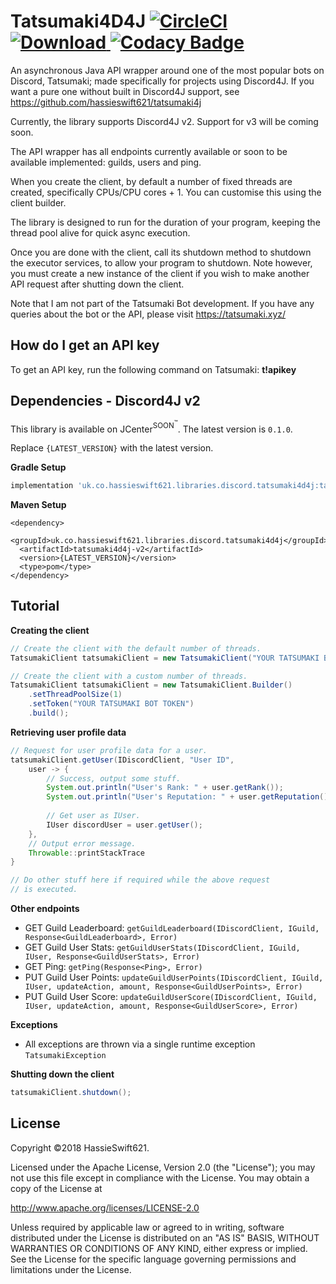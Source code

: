 Tatsumaki4D4J [![CircleCI](https://circleci.com/gh/hassieswift621/tatsumaki4d4j/tree/dev.svg?style=svg)](https://circleci.com/gh/hassieswift621/tatsumaki4d4j/tree/dev) [ ![Download](https://api.bintray.com/packages/hassieswift621/maven/tatsumaki4d4j-v2/images/download.svg) ](https://bintray.com/hassieswift621/maven/tatsumaki4d4j-v2/_latestVersion) [![Codacy Badge](https://api.codacy.com/project/badge/Grade/a3201cbae39443529dbef24e360b7f28)](https://www.codacy.com/project/hassieswift621/tatsumaki4d4j/dashboard?utm_source=github.com&amp;utm_medium=referral&amp;utm_content=hassieswift621/tatsumaki4d4j&amp;utm_campaign=Badge_Grade_Dashboard)
=================

An asynchronous Java API wrapper around one of the most popular bots on Discord, Tatsumaki; made specifically for projects using Discord4J.
If you want a pure one without built in Discord4J support, see https://github.com/hassieswift621/tatsumaki4j

Currently, the library supports Discord4J v2. Support for v3 will be coming soon.

The API wrapper has all endpoints currently available or soon to be available implemented: guilds, users and ping.

When you create the client, by default a number of fixed threads are created, specifically CPUs/CPU cores + 1.
You can customise this using the client builder.

The library is designed to run for the duration of your program, keeping the thread pool alive for quick async execution.

Once you are done with the client, call its shutdown method to shutdown the executor services, to allow your program to shutdown.
Note however, you must create a new instance of the client if you wish to make another API request after shutting down the client.

Note that I am not part of the Tatsumaki Bot development.
If you have any queries about the bot or the API, please visit https://tatsumaki.xyz/

How do I get an API key
-----------------------
To get an API key, run the following command on Tatsumaki: **t!apikey**

Dependencies - Discord4J v2
------------
This library is available on JCenter<sup>SOON<sup>&trade;</sup></sup>. The latest version is ``0.1.0``.

Replace ``{LATEST_VERSION}`` with the latest version.

**Gradle Setup**
```gradle
implementation 'uk.co.hassieswift621.libraries.discord.tatsumaki4d4j:tatsumaki4d4j-v2:{LATEST_VERSION}'
```

**Maven Setup**
```maven
<dependency>
  <groupId>uk.co.hassieswift621.libraries.discord.tatsumaki4d4j</groupId>
  <artifactId>tatsumaki4d4j-v2</artifactId>
  <version>{LATEST_VERSION}</version>
  <type>pom</type>
</dependency>
```

Tutorial
--------
**Creating the client**
```java
// Create the client with the default number of threads.
TatsumakiClient tatsumakiClient = new TatsumakiClient("YOUR TATSUMAKI BOT TOKEN");

// Create the client with a custom number of threads.
TatsumakiClient tatsumakiClient = new TatsumakiClient.Builder()
    .setThreadPoolSize(1)
    .setToken("YOUR TATSUMAKI BOT TOKEN")
    .build();
```

**Retrieving user profile data**
```java
// Request for user profile data for a user.
tatsumakiClient.getUser(IDiscordClient, "User ID",
    user -> {
        // Success, output some stuff.
        System.out.println("User's Rank: " + user.getRank());
        System.out.println("User's Reputation: " + user.getReputation());
        
        // Get user as IUser.
        IUser discordUser = user.getUser();
    },
    // Output error message.
    Throwable::printStackTrace
}

// Do other stuff here if required while the above request
// is executed.
```

**Other endpoints**
- GET Guild Leaderboard: ``getGuildLeaderboard(IDiscordClient, IGuild, Response<GuildLeaderboard>, Error)``
- GET Guild User Stats: ``getGuildUserStats(IDiscordClient, IGuild, IUser, Response<GuildUserStats>, Error)``
- GET Ping: ``getPing(Response<Ping>, Error)``
- PUT Guild User Points: ``updateGuildUserPoints(IDiscordClient, IGuild, IUser, updateAction, amount, Response<GuildUserPoints>, Error)``
- PUT Guild User Score: ``updateGuildUserScore(IDiscordClient, IGuild, IUser, updateAction, amount, Response<GuildUserScore>, Error)``

**Exceptions**
- All exceptions are thrown via a single runtime exception ``TatsumakiException``

**Shutting down the client**
```java
tatsumakiClient.shutdown();
```

License
-------
Copyright &copy;2018 HassieSwift621.

Licensed under the Apache License, Version 2.0 (the "License");
you may not use this file except in compliance with the License.
You may obtain a copy of the License at

http://www.apache.org/licenses/LICENSE-2.0

Unless required by applicable law or agreed to in writing, software
distributed under the License is distributed on an "AS IS" BASIS,
WITHOUT WARRANTIES OR CONDITIONS OF ANY KIND, either express or implied.
See the License for the specific language governing permissions and
limitations under the License.
